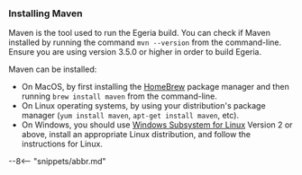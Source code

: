 <!-- SPDX-License-Identifier: CC-BY-4.0 -->
<!-- Copyright Contributors to the ODPi Egeria project. -->

### Installing Maven

Maven is the tool used to run the Egeria build.
You can check if Maven installed by running the command `mvn --version` from the command-line. Ensure you are using version 3.5.0 or higher in order to build Egeria.

Maven can be installed:

- On MacOS, by first installing the [HomeBrew](https://brew.sh) package manager and then running `brew install maven` from the command-line.
- On Linux operating systems, by using your distribution's package manager (`yum install maven`, `apt-get install maven`, etc).
- On Windows, you should use [Windows Subsystem for Linux](https://docs.microsoft.com/en-us/windows/wsl/) Version 2 or above, install an appropriate Linux distribution, and follow the instructions for Linux.
  


--8<-- "snippets/abbr.md"

